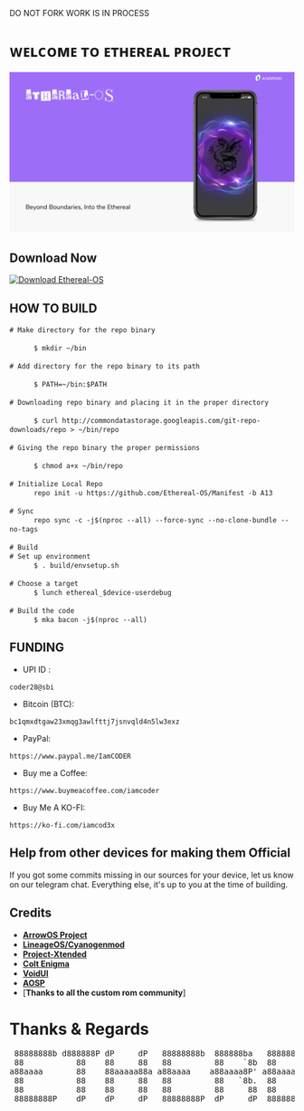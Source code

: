 DO NOT FORK WORK IS IN PROCESS
# ᴡᴇʟᴄᴏᴍᴇ ᴛᴏ ᴇᴛʜᴇʀᴇᴀʟ ᴘʀᴏᴊᴇᴄᴛ


<p align="center">
<img src="https://github.com/Ethereal-OS/Manifest/blob/A13/assists/ETHEREAL-OS.png" > 
</p>

## Download Now
<a href="https://sourceforge.net/projects/ethereal-os/files"><img alt="Download Ethereal-OS" src="https://a.fsdn.com/con/app/sf-download-button" width=276 height=48 srcset="https://a.fsdn.com/con/app/sf-download-button?button_size=2x 2x"></a>

## HOW TO BUILD

```
# Make directory for the repo binary

      $ mkdir ~/bin

# Add directory for the repo binary to its path

      $ PATH=~/bin:$PATH

# Downloading repo binary and placing it in the proper directory

      $ curl http://commondatastorage.googleapis.com/git-repo-downloads/repo > ~/bin/repo

# Giving the repo binary the proper permissions

      $ chmod a+x ~/bin/repo

# Initialize Local Repo
      repo init -u https://github.com/Ethereal-OS/Manifest -b A13

# Sync
      repo sync -c -j$(nproc --all) --force-sync --no-clone-bundle --no-tags

# Build
# Set up environment
      $ . build/envsetup.sh

# Choose a target
      $ lunch ethereal_$device-userdebug

# Build the code
      $ mka bacon -j$(nproc --all)

```
## FUNDING


- UPI ID :  
```
coder28@sbi
```

- Bitcoin (BTC):  
```
bc1qmxdtgaw23xmqg3awlfttj7jsnvqld4n5lw3exz
```

- PayPal:
```
https://www.paypal.me/IamCODER
```
- Buy me a Coffee: 
```
https://www.buymeacoffee.com/iamcoder
```
- Buy Me A KO-FI:
```
https://ko-fi.com/iamcod3x
```

Help from other devices for making them Official
------------------------------------------------

If you got some commits missing in our sources for your device, let us know on our telegram chat. Everything else, it's up to you at the time of building.

Credits
-------
* [**ArrowOS Project**](https://github.com/ArrowOS)
* [**LineageOS/Cyanogenmod**](https://github.com/LineageOS)
* [**Project-Xtended**](https://github.com/Project-Xtended/)
* [**Colt Enigma**](https://github.com/Colt-Enigma)
* [**VoidUI**](https://github.com/VoidUI-Tiramisu/)
* [**AOSP**](https://github.com/aosp-mirror)
* [**Thanks to all the custom rom community**]

# Thanks & Regards 

<pre> 88888888b d888888P dP     dP   88888888b  888888ba   88888888b  .d888888  dP                     .88888.  .d88888b  
 88           88    88     88   88         88    `8b  88        d8'    88  88                    d8'   `8b 88.    "' 
a88aaaa       88    88aaaaa88a a88aaaa    a88aaaa8P' a88aaaa    88aaaaa88a 88                    88     88 `Y88888b. 
 88           88    88     88   88         88   `8b.  88        88     88  88        88888888    88     88       `8b 
 88           88    88     88   88         88     88  88        88     88  88                    Y8.   .8P d8'   .8P 
 88888888P    dP    dP     dP   88888888P  dP     dP  88888888P 88     88  88888888P              `8888P'   Y88888P  
                                                                                                                     
                                                                                                                     </pre>






